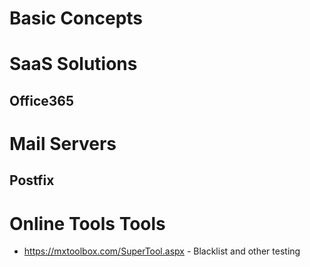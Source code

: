 # Basic Concepts

# SaaS Solutions

## Office365


# Mail Servers
## Postfix


# Online Tools Tools

- https://mxtoolbox.com/SuperTool.aspx  - Blacklist and other testing
